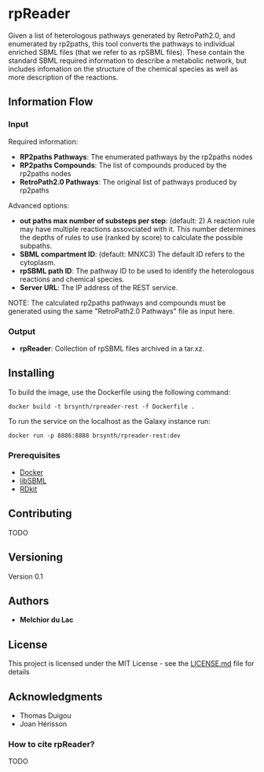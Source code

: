 # rpReader

Given a list of heterologous pathways generated by RetroPath2.0, and enumerated by rp2paths, this tool converts the pathways to individual enriched SBML files (that we refer to as rpSBML files). These contain the standard SBML required information to describe a metabolic network, but includes infomation on the structure of the chemical species as well as more description of the reactions.

## Information Flow

### Input

Required information:
* **RP2paths Pathways**: The enumerated pathways by the rp2paths nodes
* **RP2paths Compounds**: The list of compounds produced by the rp2paths nodes
* **RetroPath2.0 Pathways**: The original list of pathways produced by rp2paths

Advanced options:
* **out paths max number of substeps per step**: (default: 2) A reaction rule may have multiple reactions assovciated with it. This number determines the depths of rules to use (ranked by score) to calculate the possible subpaths.   
* **SBML compartment ID**: (default: MNXC3) The default ID refers to the cytoplasm.
* **rpSBML path ID**: The pathway ID to be used to identify the heterologous reactions and chemical species.
* **Server URL**: The IP address of the REST service.

NOTE: The calculated rp2paths pathways and compounds must be generated using the same "RetroPath2.0 Pathways" file as input here.

### Output

* **rpReader**: Collection of rpSBML files archived in a tar.xz. 

## Installing

To build the image, use the Dockerfile using the following command:

```
docker build -t brsynth/rpreader-rest -f Dockerfile .
```

To run the service on the localhost as the Galaxy instance run:

```
docker run -p 8886:8888 brsynth/rpreader-rest:dev
```

### Prerequisites

* [Docker](https://docs.docker.com/v17.09/engine/installation/)
* [libSBML](http://sbml.org/Software/libSBML)
* [RDkit](https://www.rdkit.org)

## Contributing

TODO

## Versioning

Version 0.1

## Authors

* **Melchior du Lac**

## License

This project is licensed under the MIT License - see the [LICENSE.md](LICENSE.md) file for details

## Acknowledgments

* Thomas Duigou
* Joan Hérisson

### How to cite rpReader?

TODO
